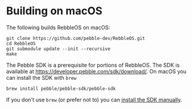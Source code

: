 # Building on macOS

The following builds RebbleOS on macOS:

    git clone https://github.com/pebble-dev/RebbleOS.git
    cd RebbleOS
    git submodule update --init --recursive
    make

The Pebble SDK is a prerequisite for portions of RebbleOS. The
SDK is available at <https://developer.pebble.com/sdk/download/>.
On macOS you can install the SDK with `brew`

    brew install pebble/pebble-sdk/pebble-sdk

If you don't use `brew` (or prefer not to) you can [install the SDK manually](https://developer.pebble.com/sdk/install/mac/).
